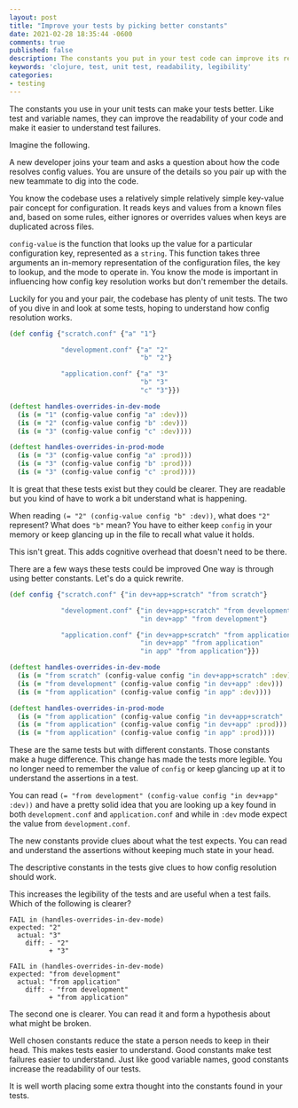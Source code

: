 ```yaml
---
layout: post
title: "Improve your tests by picking better constants"
date: 2021-02-28 18:35:44 -0600
comments: true
published: false
description: The constants you put in your test code can improve its readability. You should put thought into them.
keywords: 'clojure, test, unit test, readability, legibility'
categories: 
- testing
---
```


The constants you use in your unit tests can make your tests better.
Like test and variable names, they can improve the readability of your code and make it easier to understand test failures.

Imagine the following.

A new developer joins your team and asks a question about how the code resolves config values.
You are unsure of the details so you pair up with the new teammate to dig into the code.

You know the codebase uses a relatively simple relatively simple key-value pair concept for configuration.
It reads keys and values from a known files and, based on some rules, either ignores or overrides values when keys are duplicated across files.

`config-value` is the function that looks up the value for a particular configuration key, represented as a `string`.
This function takes three arguments an in-memory representation of the configuration files, the key to lookup, and the mode to operate in.
You know the mode is important in influencing how config key resolution works but don't remember the details.

Luckily for you and your pair, the codebase has plenty of unit tests.
The two of you dive in and look at some tests, hoping to understand how config resolution works.

```clojure
(def config {"scratch.conf" {"a" "1"}

             "development.conf" {"a" "2"
                                 "b" "2"}

             "application.conf" {"a" "3"
                                 "b" "3"
                                 "c" "3"}})

(deftest handles-overrides-in-dev-mode
  (is (= "1" (config-value config "a" :dev)))
  (is (= "2" (config-value config "b" :dev)))
  (is (= "3" (config-value config "c" :dev))))

(deftest handles-overrides-in-prod-mode
  (is (= "3" (config-value config "a" :prod)))
  (is (= "3" (config-value config "b" :prod)))
  (is (= "3" (config-value config "c" :prod))))
```

It is great that these tests exist but they could be clearer.
They are readable but you kind of have to work a bit understand what is happening.

When reading `(= "2" (config-value config "b" :dev))`, what does `"2"` represent?
What does `"b"` mean?
You have to either keep `config` in your memory or keep glancing up in the file to recall what value it holds.

This isn't great.
This adds cognitive overhead that doesn't need to be there.

There are a few ways these tests could be improved
One way is through using better constants.
Let's do a quick rewrite.

```clojure
(def config {"scratch.conf" {"in dev+app+scratch" "from scratch"}

             "development.conf" {"in dev+app+scratch" "from development"
                                 "in dev+app" "from development"}

             "application.conf" {"in dev+app+scratch" "from application"
                                 "in dev+app" "from application"
                                 "in app" "from application"}})

(deftest handles-overrides-in-dev-mode
  (is (= "from scratch" (config-value config "in dev+app+scratch" :dev)))
  (is (= "from development" (config-value config "in dev+app" :dev)))
  (is (= "from application" (config-value config "in app" :dev))))

(deftest handles-overrides-in-prod-mode
  (is (= "from application" (config-value config "in dev+app+scratch" :prod)))
  (is (= "from application" (config-value config "in dev+app" :prod)))
  (is (= "from application" (config-value config "in app" :prod))))
```

These are the same tests but with different constants.
Those constants make a huge difference.
This change has made the tests more legible.
You no longer need to remember the value of `config` or keep glancing up at it to understand the assertions in a test.

You can read `(= "from development" (config-value config "in dev+app" :dev))` and have a pretty solid idea that you are looking up a key found in both `development.conf` and `application.conf` and while in `:dev` mode expect the value from `development.conf`.

The new constants provide clues about what the test expects.
You can read and understand the assertions without keeping much state in your head.

The descriptive constants in the tests give clues to how config resolution should work.

This increases the legibility of the tests and are useful when a test fails.
Which of the following is clearer?

```
FAIL in (handles-overrides-in-dev-mode)
expected: "2"
  actual: "3"
    diff: - "2"
          + "3"
```

```
FAIL in (handles-overrides-in-dev-mode)
expected: "from development"
  actual: "from application"
    diff: - "from development"
          + "from application"
```

The second one is clearer.
You can read it and form a hypothesis about what might be broken.

Well chosen constants reduce the state a person needs to keep in their head.
This makes tests easier to understand.
Good constants make test failures easier to understand.
Just like good variable names, good constants increase the readability of our tests.

It is well worth placing some extra thought into the constants found in your tests.
